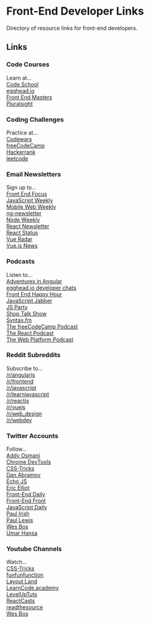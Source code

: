# Front-End Developer Links
Directory of resource links for front-end developers.

## Links

### Code Courses
Learn at...  
[Code School](https://www.codeschool.com/)  
[egghead.io](https://egghead.io/courses)  
[Front End Masters](https://frontendmasters.com/)  
[Pluralsight](https://www.pluralsight.com/)  

### Coding Challenges
Practice at...  
[Codewars](http://www.codewars.com/r/YSVPWA)  
[freeCodeCamp](https://www.freecodecamp.com/map)  
[Hackerrank](https://www.hackerrank.com/)  
[leetcode](https://leetcode.com)  

### Email Newsletters
Sign up to...  
[Front End Focus](http://frontendfocus.co/)  
[JavaScript Weekly](http://javascriptweekly.com/)  
[Mobile Web Weekly](http://mobilewebweekly.co/)  
[ng-newsletter](http://cur.ng-newsletter.com/)  
[Node Weekly](http://nodeweekly.com/)  
[React Newsletter](http://reactjsnewsletter.com/)  
[React Status](http://react.statuscode.com/latest)  
[Vue Radar](https://www.vuejsradar.com/)  
[Vue.js News](https://news.vuejs.org/)  

### Podcasts
Listen to...  
[Adventures in Angular](https://devchat.tv/adv-in-angular)  
[egghead.io developer chats](https://egghead.simplecast.fm/)  
[Front End Happy Hour](http://frontendhappyhour.com/)  
[JavaScript Jabber](https://devchat.tv/js-jabber)  
[JS Party](https://changelog.com/jsparty)  
[Shop Talk Show](http://shoptalkshow.com)  
[Syntax.fm](https://syntax.fm)  
[The freeCodeCamp Podcast](http://freecodecamp.libsyn.com/)  
[The React Podcast](https://changelog.com/reactpodcast)  
[The Web Platform Podcast](https://thewebplatformpodcast.com/)  

### Reddit Subreddits
Subscribe to...  
[/r/angularjs](https://www.reddit.com/r/angularjs/)  
[/r/frontend](https://www.reddit.com/r/frontend/)  
[/r/javascript](https://www.reddit.com/r/javascript/)  
[/r/learnjavascript](https://www.reddit.com/r/learnjavascript/)  
[/r/reactjs](https://www.reddit.com/r/reactjs/)  
[/r/vuejs](https://www.reddit.com/r/vuejs/)  
[/r/web_design](https://www.reddit.com/r/web_design/)  
[/r/webdev](https://www.reddit.com/r/webdev/)  

### Twitter Accounts
Follow...  
[Addy Osmani](https://twitter.com/addyosmani)  
[Chrome DevTools](https://twitter.com/ChromeDevTools)  
[CSS-Tricks](https://twitter.com/Real_CSS_Tricks)  
[Dan Abramov](https://twitter.com/dan_abramov)  
[Echo JS](https://twitter.com/echojs)  
[Eric Elliot](https://twitter.com/_ericelliott)  
[Front-End Daily](https://twitter.com/FrontEndDaily)  
[Front-End Front](https://twitter.com/frontendfront)  
[JavaScript Daily](https://twitter.com/JavaScriptDaily)  
[Paul Irish](https://twitter.com/paul_irish)  
[Paul Lewis](https://twitter.com/aerotwist)  
[Wes Bos](https://twitter.com/wesbos)  
[Umar Hansa](https://twitter.com/umaar)  

### Youtube Channels
Watch...  
[CSS-Tricks](https://www.youtube.com/user/realcsstricks/videos)  
[funfunfunction](https://www.youtube.com/channel/UCO1cgjhGzsSYb1rsB4bFe4Q/videos)  
[Layout Land](https://www.youtube.com/channel/UC7TizprGknbDalbHplROtag/videos)    
[LearnCode.academy](https://www.youtube.com/user/learncodeacademy/videos)  
[LevelUpTuts](https://www.youtube.com/user/LevelUpTuts/videos)  
[ReactCasts](https://www.youtube.com/channel/UCZkjWyyLvzWeoVWEpRemrDQ/videos)  
[readthesource](https://www.youtube.com/user/readthesource/videos)  
[Wes Bos](https://www.youtube.com/user/wesbos/videos)  
